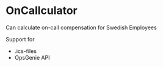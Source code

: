 # OnCallculator
Can calculate on-call compensation for Swedish Employees

Support for 
* .ics-files
* OpsGenie API
